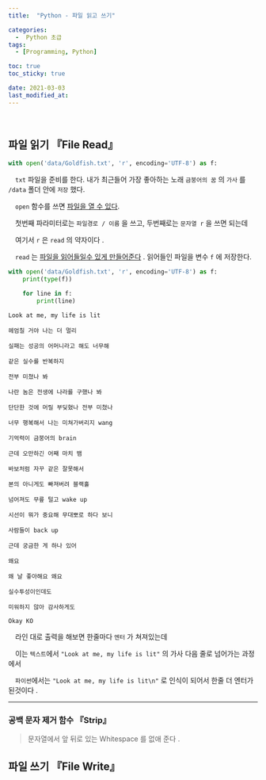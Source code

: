 ```yaml
---
title:  "Python - 파일 읽고 쓰기" 

categories:
  -  Python 초급
tags:
  - [Programming, Python]

toc: true
toc_sticky: true

date: 2021-03-03
last_modified_at: 
---
```


<br>

## 파일 읽기 『File Read』

```python
with open('data/Goldfish.txt', 'r', encoding='UTF-8') as f:
```
　`txt` 파일을 준비를 한다. 내가 최근들어 가장 좋아하는 노래 `금붕어의 꿈` 의 `가사` 를 `/data` 폴더 안에 `저장` 했다.   

　`open` 함수를 쓰면 <u>파일을 열 수 있다</u>.    

　첫번째 파라미터로는 `파일경로 / 이름` 을 쓰고, 두번째로는 `문자열 r` 을 쓰면 되는데   

　여기서 `r` 은 `read` 의 약자이다 . 

　`read` 는 <u>파일을 읽어들일수 있게 만들어준다</u> . 읽어들인 파일을 변수 `f` 에 저장한다.

```python
with open('data/Goldfish.txt', 'r', encoding='UTF-8') as f:
    print(type(f))

    for line in f:
        print(line)
```
```
Look at me, my life is lit

헤엄칠 거야 나는 더 멀리

실패는 성공의 어머니라고 해도 너무해

같은 실수를 반복하지

전부 미쳤나 봐

나란 놈은 전생에 나라를 구했나 봐

단단한 것에 머릴 부딪혔나 전부 미쳤나

너무 행복해서 나는 미쳐가버리지 wang

기억력이 금붕어의 brain

근데 오만하긴 어째 마치 뱀

바보처럼 자꾸 같은 잘못해서

본의 아니게도 빠져버려 블랙홀

넘어져도 무릎 털고 wake up

시선이 뭐가 중요해 무대뽀로 하다 보니

사람들이 back up

근데 궁금한 게 하나 있어

왜요

왜 날 좋아해요 왜요

실수투성이인데도

미워하지 않아 감사하게도

Okay KO
```

　라인 대로 출력을 해보면 한줄마다 `엔터` 가 쳐져있는데

　이는 `텍스트`에서 `"Look at me, my life is lit"` 의 가사 다음 줄로 넘어가는 과정에서 

　`파이썬`에서는 `"Look at me, my life is lit\n"` 로 인식이 되어서 한줄 더 엔터가 된것이다 .
<br>

***
### 공백 문자 제거 함수 『Strip』

> 문자열에서 앞 뒤로 있는 Whitespace 를 없애 준다 .  



## 파일 쓰기 『File Write』












